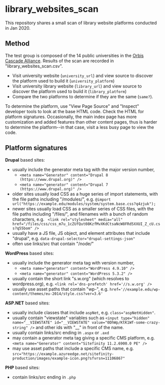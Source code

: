 # library_websites_scan

This repository shares a small scan of library website platforms conducted in Jan 2020. 

## Method

The test group is composed of the 14 public universities in the [Orbis Cascade Alliance](https://www.orbiscascade.org/).
Results of the scan are recorded in "library_websites_scan.csv".

- Visit university website (`university_url`) and view source to discover the platform used to build it (`university_platform`)
- Visit university library website (`library_url`) and view source to discover the platform used to build it (`library_platform`)
- Compare the two platforms to determine if they are the same (`same?`). 

To determine the platform, use "View Page Source" and "Inspect" developer tools to look at the base HTML code.
Check the HTML for platform signatures.
Occasionally, the main index page has more customization and added features than other content pages, thus is harder to determine the platform--in that case, visit a less busy page to view the code.

## Platform signatures

**Drupal** based sites:

- usually include the generator meta tag with the major version number, 
    - `<meta name="Generator" content="Drupal 8 (https://www.drupal.org)" />`
    - `<meta name="generator" content="Drupal 7 (https://www.drupal.org)" />`
- older sites usually load CSS as a huge series of import statements, with the file paths including "/modules/", e.g. `@import url("https://example.edu/modules/system/system.base.css?q4zjuk");`
- newer sites usually load CSS as a smaller series of CSS files, with the file paths including "/files/", and filenames with a bunch of random characters, e.g. ` <link rel="stylesheet" media="all" href="/files/css/css_m7u_1cZUfQut08KzfMvXKdCtsaNcW8FRd5XXUI_Z_cU.css?q55bom" />`
- usually have a JS file, JS object, and element attributes that include "drupal", e.g. `data-drupal-selector="drupal-settings-json"`
- often use links/src that contain "/node/"

**WordPress** based sites:

- usually include the generator meta tag with version number,
    - `<meta name="generator" content="WordPress 4.9.10" />`
    - `<meta name="generator" content="WordPress 5.3.2" />`
- usually contain the short link "s.w.org" (which resolves to wordpress.org), e.g. `<link rel='dns-prefetch' href='//s.w.org' />`
- usually use asset paths that contain "wp-", e.g. `href='//example.edu/wp-content/themes/eu-2014/style.css?ver=3.6'`

**ASP.NET** based sites: 

- usually include classes that include `aspNet`, e.g. `class="aspNetHidden"`. 
- usually contain "viewstate" variables such as `<input type="hidden" name="__VIEWSTATE" id="__VIEWSTATE" value="0DhWp/KtK1Wf-some-crazy-string" />` and other ids with "__" in front of the name.
- usually contain links/src ending in `.aspx` or `.axd`
- may contain a generator meta tag giving a specific CMS platform, e.g. `<meta name="Generator" content="Sitefinity 11.2.6900.0 PE" />`
- may use asset paths that include a specific CMS name, e.g. `src="https://example.azureedge.net/sitefinity-production/images/example-icon.png?sfvrsn=11106867"`

**PHP** based sites:

- contain links/src ending in `.php`
